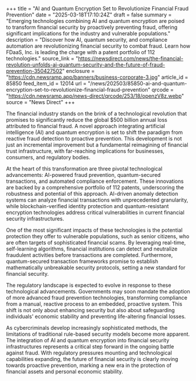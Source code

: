 +++
title = "AI and Quantum Encryption Set to Revolutionize Financial Fraud Prevention"
date = "2025-03-18T17:10:24Z"
draft = false
summary = "Emerging technologies combining AI and quantum encryption are poised to transform financial security by proactively preventing fraud, offering significant implications for the industry and vulnerable populations."
description = "Discover how AI, quantum security, and compliance automation are revolutionizing financial security to combat fraud. Learn how FDaaS, Inc. is leading the charge with a patent portfolio of 112 technologies."
source_link = "https://newsdirect.com/news/the-financial-revolution-unfolds-ai-quantum-security-and-the-future-of-fraud-prevention-350427502"
enclosure = "https://cdn.newsramp.app/banners/business-corporate-3.jpg"
article_id = 85850
feed_item_id = 12014
url = "/news/202503/85850-ai-and-quantum-encryption-set-to-revolutionize-financial-fraud-prevention"
qrcode = "https://cdn.newsramp.app/news-direct/qrcode/253/18/openzV8z.webp"
source = "News Direct"
+++

<p>The financial industry stands on the brink of a technological revolution that promises to significantly reduce the global $500 billion annual loss attributed to financial fraud. A novel approach integrating artificial intelligence (AI) and quantum encryption is set to shift the paradigm from reactive fraud detection to proactive prevention. This development is not just an incremental improvement but a fundamental reimagining of financial trust infrastructure, with far-reaching implications for businesses, consumers, and regulatory bodies.</p><p>At the heart of this transformation are three pivotal technological advancements: AI-powered fraud prevention, quantum-secured transactions, and automated compliance enforcement. These innovations are backed by a comprehensive portfolio of 112 patents, underscoring the robustness and potential of this approach. AI-driven anomaly detection systems can analyze financial transactions with unprecedented granularity, while blockchain-verified identity protection and quantum-resistant encryption technologies address critical vulnerabilities in current financial security infrastructures.</p><p>One of the most significant impacts of these technologies is the potential protection they offer to vulnerable populations, such as senior citizens, who are often targets of sophisticated financial scams. By leveraging real-time, self-learning algorithms, financial institutions can detect and neutralize fraudulent activities before transactions are completed. Furthermore, quantum-secured transaction frameworks promise to establish mathematically unbreakable security protocols, setting a new standard for financial security.</p><p>The regulatory landscape is expected to evolve in response to these technological advancements. Governments may soon mandate the adoption of more advanced fraud prevention technologies, transforming compliance from a manual, reactive process to an embedded, proactive system. This shift is not only about enhancing security but also about safeguarding individuals' economic stability and preventing life-altering financial losses.</p><p>As cybercriminals develop increasingly sophisticated methods, the limitations of traditional rule-based security models become more apparent. The integration of AI and quantum encryption into financial security infrastructures represents a critical step forward in the ongoing battle against fraud. With regulatory pressures mounting and technological capabilities expanding, the future of financial security is clearly moving towards proactive prevention, marking a new era in the protection of financial assets and personal economic stability.</p>